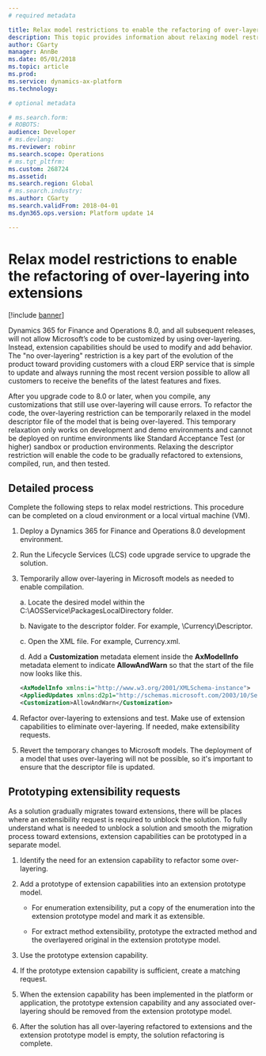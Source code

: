 ```yaml
---
# required metadata

title: Relax model restrictions to enable the refactoring of over-layering into extensions
description: This topic provides information about relaxing model restrictions to enable the refactoring of over-layering into extensions. This is needed because the models are sealed in Microsoft Dynamics 365 for Finance and Operations 8.0. 
author: CGarty
manager: AnnBe
ms.date: 05/01/2018
ms.topic: article
ms.prod: 
ms.service: dynamics-ax-platform
ms.technology: 

# optional metadata

# ms.search.form: 
# ROBOTS: 
audience: Developer
# ms.devlang: 
ms.reviewer: robinr
ms.search.scope: Operations
# ms.tgt_pltfrm: 
ms.custom: 268724
ms.assetid: 
ms.search.region: Global
# ms.search.industry: 
ms.author: CGarty
ms.search.validFrom: 2018-04-01
ms.dyn365.ops.version: Platform update 14

---
```


# Relax model restrictions to enable the refactoring of over-layering into extensions

[!include [banner](../includes/banner.md)]

Dynamics 365 for Finance and Operations 8.0, and all subsequent releases, will not allow Microsoft’s code to be customized by using over-layering. Instead, extension capabilities should be used to modify and add behavior. The "no over-layering" restriction is a key part of the evolution of the product toward providing customers with a cloud ERP service that is simple to update and always running the most recent version possible to allow all customers to receive the benefits of the latest features and fixes.

After you upgrade code to 8.0 or later, when you compile, any customizations that still use over-layering will cause errors. To refactor the code, the over-layering restriction can be temporarily relaxed in the model descriptor file of the model that is being over-layered. This temporary relaxation only works on development and demo environments and cannot be deployed on runtime environments like Standard Acceptance Test (or higher) sandbox or production environments. Relaxing the descriptor restriction will enable the code to be gradually refactored to extensions, compiled, run, and then tested. 

## Detailed process
Complete the following steps to relax model restrictions. This procedure can be completed on a cloud environment or a local virtual machine (VM).

1. Deploy a Dynamics 365 for Finance and Operations 8.0 development environment. 
2. Run the Lifecycle Services (LCS) code upgrade service to upgrade the solution.
3. Temporarily allow over-layering in Microsoft models as needed to enable compilation.
    
    a. Locate the desired model within the C:\AOSService\PackagesLocalDirectory folder.
    
    b. Navigate to the descriptor folder. For example, \Currency\Descriptor.
    
    c. Open the XML file. For example, Currency.xml.
    
    d. Add a **Customization** metadata element inside the **AxModelInfo** metadata element to indicate **AllowAndWarn** so that the start of the file now looks like this.
            
    ```xml
    <AxModelInfo xmlns:i="http://www.w3.org/2001/XMLSchema-instance">
    <AppliedUpdates xmlns:d2p1="http://schemas.microsoft.com/2003/10/Serialization/Arrays" />
    <Customization>AllowAndWarn</Customization>
    ```
    
4. Refactor over-layering to extensions and test. Make use of extension capabilities to eliminate over-layering. If needed, make extensibility requests.
5. Revert the temporary changes to Microsoft models. The deployment of a model that uses over-layering will not be possible, so it's important to ensure that the descriptor file is updated.
 
## Prototyping extensibility requests
As a solution gradually migrates toward extensions, there will be places where an extensibility request is required to unblock the solution. To fully understand what is needed to unblock a solution and smooth the migration process toward extensions, extension capabilities can be prototyped in a separate model.

1. Identify the need for an extension capability to refactor some over-layering.
2. Add a prototype of extension capabilities into an extension prototype model.

   - For enumeration extensibility, put a copy of the enumeration into the extension prototype model and mark it as extensible.
    
   - For extract method extensibility, prototype the extracted method and the overlayered original in the extension prototype model.
    
3. Use the prototype extension capability.
4. If the prototype extension capability is sufficient, create a matching request.
5. When the extension capability has been implemented in the platform or application, the prototype extension capability and any associated over-layering should be removed from the extension prototype model.
6. After the solution has all over-layering refactored to extensions and the extension prototype model is empty, the solution refactoring is complete.
